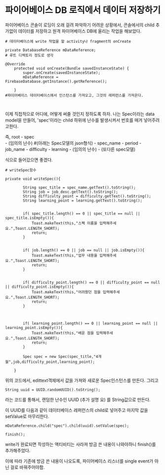 # 파이어베이스 DB 로직에서 데이터 저장하기

파이어베이스 콘솔이 로딩이 오래 걸려 파악하기 어려운 상황에서,
콘솔에서의 child 추가없이 데이터를 저장하고 원격 파이어베이스 DB에 올리는 작업을 해보았다.


```
# 데이터베이스에 write 작업을 할 activity나 fragment의 onCreate

private DatabaseReference mDataReference;
# 루트 디렉토리 정도로 생각

@Override
    protected void onCreate(Bundle savedInstanceState) {
        super.onCreate(savedInstanceState);
        mDataReference = FirebaseDatabase.getInstance().getReference();

    }
#파이어베이스 데이터베이스에서 인스턴스를 가져오고, 그것의 레퍼런스를 가져온다.



```

이제 직접적으로 어디에, 어떻게 써줄 것인지 정하도록 하자.
나는 Spec이라는 data model을 만들어, 'spec'이라는 child 하위에
난수를 발생시켜서 번호를 매겨 넣어주려고한다.

즉,
root
    - spec  
          - (임의의 난수)
            #(아래는 Spec모델의 json형식)
            - spec_name
            - period
            - job_name
            - difficulty
            - learning
          - (임의의 난수)
            - (또다른 spec모델)

식으로 들어갔으면 좋겠다.

```
# writeSpec함수

private void writeSpec(){

        String spec_title = spec_name.getText().toString();
        String job = job_desc.getText().toString();
        String difficulty_point = difficulty.getText().toString();
        String learning_point = learning.getText().toString();


        if( spec_title.length() == 0 || spec_title == null || spec_title.isEmpty()){
            Toast.makeText(this,"스펙 이름을 입력해주세요.",Toast.LENGTH_SHORT);
            return;
        }


        if( job.length() == 0 || job == null || job.isEmpty()){
            Toast.makeText(this,"업무 내용을 입력해주세요.",Toast.LENGTH_SHORT);
            return;
        }


        if( difficulty_point.length() == 0 || difficulty_point == null || difficulty_point.isEmpty()){
            Toast.makeText(this,"어려웠던 점을 입력해주세요.",Toast.LENGTH_SHORT);
            return;
        }



        if( learning_point.length() == 0 || learning_point == null || learning_point.isEmpty()){
            Toast.makeText(this,"배운 점을 입력해주세요.",Toast.LENGTH_SHORT);
            return;
        }

        Spec spec = new Spec(spec_title,"4개월",job,difficulty_point,learning_point);

    }
```

위의 코드에서, edittext객체에서 값을 가져와 새로운 Spec인스턴스를 만든다.
그리고
```
String uuid = UUID.randomUUID().toString();
```
라는 코드를 통해서, 랜덤한 난수인 UUID (추가 설명 요) 를 String값으로 만든다.

이 UUID를
다음과 같이 데이터베이스 레퍼런스의 child로 넣어주고 마지막 값을 setValue로 마무리한다.

```
mDataReference.child("spec").child(uuid).setValue(spec);

finish();
```
write가 완료되면 작성하는 액티비티는 사라져 방금 쓴 내용이 나와야하니
finish()를 추가해주었다.

이에 따라 기존에 방금 쓴 내용이 나오도록, 파이어베이스 리스너를
single event가 아닌 걸로 바꿔주어야함.
